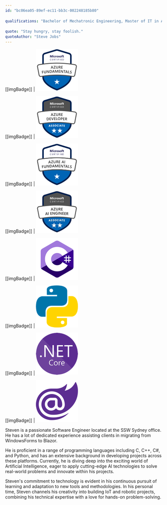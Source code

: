 ```yaml
---
id: "bc06ea05-89ef-ec11-bb3c-002248185b80"

qualifications: "Bachelor of Mechatronic Engineering, Master of IT in Artificial Intelligence"

quote: "Stay hungry, stay foolish."
quoteAuthor: "Steve Jobs"
---
```


[[imgBadge]]
| ![](../badges/Certification-microsoft-azure-fundamentals.png)

[[imgBadge]]
| ![](../badges/Certification-microsoft-azure-developer-associate.png)

[[imgBadge]]
| ![](../badges/Certification-microsoft-azure-ai-fundamentals.png)

[[imgBadge]]
| ![](../badges/Certification-microsoft-azure-ai-engineer-associate.png)

[[imgBadge]]
| ![](../badges/Developer-c-sharp.png)

[[imgBadge]]
| ![](../badges/Developer-python.png)

[[imgBadge]]
| ![](../badges/Developer-dotnet-core.png)

[[imgBadge]]
| ![](../badges/Developer-blazor.png)

Steven is a passionate Software Engineer located at the SSW Sydney office. He has a lot of dedicated experience assisting clients in migrating from WindowsForms to Blazor.

He is proficient in a range of programming languages including C, C++, C#, and Python, and has an extensive background in developing projects across these platforms. Currently, he is diving deep into the exciting world of Artificial Intelligence, eager to apply cutting-edge AI technologies to solve real-world problems and innovate within his projects.

Steven's commitment to technology is evident in his continuous pursuit of learning and adaptation to new tools and methodologies. In his personal time, Steven channels his creativity into building IoT and robotic projects, combining his technical expertise with a love for hands-on problem-solving.